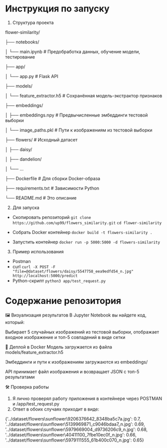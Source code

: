 # Инструкция по запуску
1. Структура проекта

flower-similarity/

├── notebooks/

│   └── main.ipynb         # Предобработка данных, обучение модели, тестирование

├── app/

│   └── app.py                           # Flask API

├── models/

│   └── feature_extractor.h5             # Сохранённая модель-экстрактор признаков

├── embeddings/

│   ├── embeddings.npy                   # Предвычисленные эмбеддинги тестовой выборки

│   └── image_paths.pkl                  # Пути к изображениям из тестовой выборки

├── flowers/                             # Исходный датасет

│   ├── daisy/

│   ├── dandelion/

│   └── ...

├── Dockerfile                           # Для сборки Docker-образа

├── requirements.txt                     # Зависимости Python

└── README.md                            # Это описание

2. Для запуска
- Скопировать репозиторий
``` git clone https://github.com/up99/flowers_similarity.git ```
``` cd flower-similarity ```

- Собрать Docker контейнер
``` docker build -t flowers-similarity . ```

- Запустить контейнер
``` docker run -p 5000:5000 -d flowers-similarity ```

3. Пример использования
- Postman
- curl
``` curl -X POST -F "file=@dataset/flowers/daisy/5547758_eea9edfd54_n.jpg" http://localhost:5000/predict ```
- Python-скрипт
```python3 app/test_request.py```


# Содержание репозитория

🖼️ Визуализация результатов
В Jupyter Notebook вы найдете код, который:

Выбирает 5 случайных изображений из тестовой выборки, отображает входное изображение и топ-5 совпадений в виде сетки

🐳 Деплой в Docker
Модель загружается из файла models/feature_extractor.h5

Эмбеддинги и пути к изображениям загружаются из embeddings/

API принимает файл изображения и возвращает JSON с топ-5 результатами

🛠️ Проверка работы
1. Я лично проверял работу приложения в контейнере через POSTMAN и /app/test_request.py
2. Ответ в обоих случаях приходит в виде:

{'../dataset/flowers\\sunflower\\9206376642_8348ba5c7a.jpg': 0.7, '../dataset/flowers\\sunflower\\5139969871_c9046bdaa7_n.jpg': 0.69, '../dataset/flowers\\sunflower\\5979669004_d9736206c9_n.jpg': 0.68, '../dataset/flowers\\sunflower\\40411100_7fbe10ec0f_n.jpg': 0.66, '../dataset/flowers\\sunflower\\5979111555_61b400c070_n.jpg': 0.65}